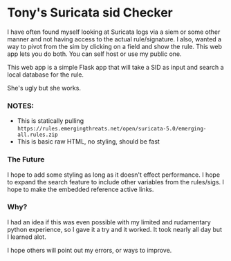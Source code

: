 # Tony's Suricata sid Checker
I have often found myself looking at Suricata logs via a siem or some other manner and not having access to the actual rule/signature. I also, wanted a way to pivot from the sim by clicking on a field and show the rule. This web app lets you do both. You can self host or use my public one.

This web app is a simple Flask app that will take a SID as input and search a local database for the rule.

She's ugly but she works.

### NOTES:
- This is statically pulling `https://rules.emergingthreats.net/open/suricata-5.0/emerging-all.rules.zip`
- This is basic raw HTML, no styling, should be fast

### The Future
I hope to add some styling as long as it doesn't effect performance.
I hope to expand the search feature to include other variables from the rules/sigs.
I hope to make the embedded reference active links.

### Why?
I had an idea if this was even possible with my limited and rudamentary python experience, so I gave it a try and it worked. It took nearly all day but I learned alot.

I hope others will point out my errors, or ways to improve.
